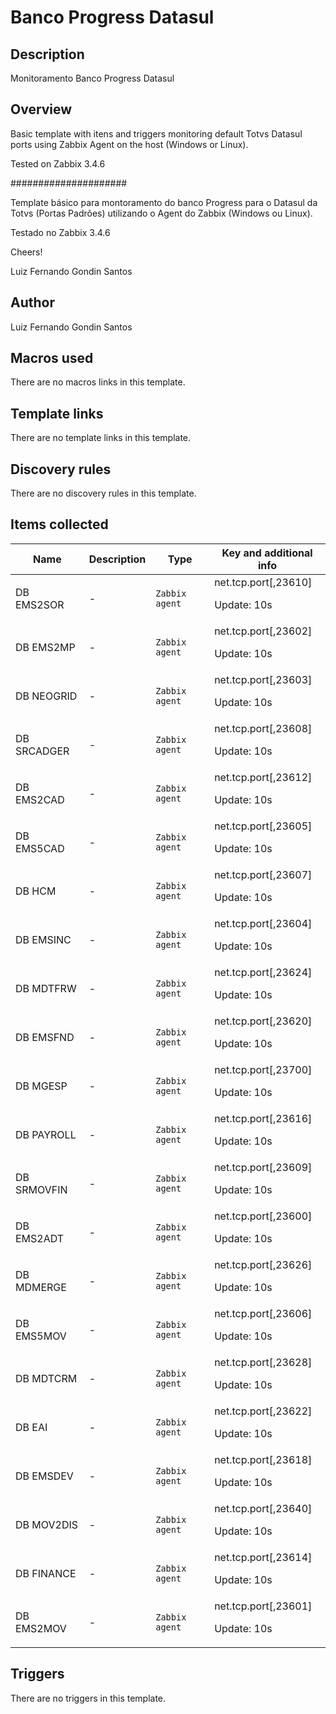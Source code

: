 # Banco Progress Datasul

## Description

Monitoramento Banco Progress Datasul

## Overview

Basic template with itens and triggers monitoring default Totvs Datasul ports using Zabbix Agent on the host (Windows or Linux).


Tested on Zabbix 3.4.6


 


#####################


 


Template básico para montoramento do banco Progress para o Datasul da Totvs (Portas Padrões) utilizando o Agent do Zabbix (Windows ou Linux).


Testado no Zabbix 3.4.6


 


Cheers!


 


Luiz Fernando Gondin Santos



## Author

Luiz Fernando Gondin Santos

## Macros used

There are no macros links in this template.

## Template links

There are no template links in this template.

## Discovery rules

There are no discovery rules in this template.

## Items collected

|Name|Description|Type|Key and additional info|
|----|-----------|----|----|
|DB EMS2SOR|<p>-</p>|`Zabbix agent`|net.tcp.port[,23610]<p>Update: 10s</p>|
|DB EMS2MP|<p>-</p>|`Zabbix agent`|net.tcp.port[,23602]<p>Update: 10s</p>|
|DB NEOGRID|<p>-</p>|`Zabbix agent`|net.tcp.port[,23603]<p>Update: 10s</p>|
|DB SRCADGER|<p>-</p>|`Zabbix agent`|net.tcp.port[,23608]<p>Update: 10s</p>|
|DB EMS2CAD|<p>-</p>|`Zabbix agent`|net.tcp.port[,23612]<p>Update: 10s</p>|
|DB EMS5CAD|<p>-</p>|`Zabbix agent`|net.tcp.port[,23605]<p>Update: 10s</p>|
|DB HCM|<p>-</p>|`Zabbix agent`|net.tcp.port[,23607]<p>Update: 10s</p>|
|DB EMSINC|<p>-</p>|`Zabbix agent`|net.tcp.port[,23604]<p>Update: 10s</p>|
|DB MDTFRW|<p>-</p>|`Zabbix agent`|net.tcp.port[,23624]<p>Update: 10s</p>|
|DB EMSFND|<p>-</p>|`Zabbix agent`|net.tcp.port[,23620]<p>Update: 10s</p>|
|DB MGESP|<p>-</p>|`Zabbix agent`|net.tcp.port[,23700]<p>Update: 10s</p>|
|DB PAYROLL|<p>-</p>|`Zabbix agent`|net.tcp.port[,23616]<p>Update: 10s</p>|
|DB SRMOVFIN|<p>-</p>|`Zabbix agent`|net.tcp.port[,23609]<p>Update: 10s</p>|
|DB EMS2ADT|<p>-</p>|`Zabbix agent`|net.tcp.port[,23600]<p>Update: 10s</p>|
|DB MDMERGE|<p>-</p>|`Zabbix agent`|net.tcp.port[,23626]<p>Update: 10s</p>|
|DB EMS5MOV|<p>-</p>|`Zabbix agent`|net.tcp.port[,23606]<p>Update: 10s</p>|
|DB MDTCRM|<p>-</p>|`Zabbix agent`|net.tcp.port[,23628]<p>Update: 10s</p>|
|DB EAI|<p>-</p>|`Zabbix agent`|net.tcp.port[,23622]<p>Update: 10s</p>|
|DB EMSDEV|<p>-</p>|`Zabbix agent`|net.tcp.port[,23618]<p>Update: 10s</p>|
|DB MOV2DIS|<p>-</p>|`Zabbix agent`|net.tcp.port[,23640]<p>Update: 10s</p>|
|DB FINANCE|<p>-</p>|`Zabbix agent`|net.tcp.port[,23614]<p>Update: 10s</p>|
|DB EMS2MOV|<p>-</p>|`Zabbix agent`|net.tcp.port[,23601]<p>Update: 10s</p>|


## Triggers

There are no triggers in this template.

